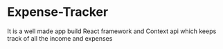 # Expense-Tracker
It is a well made app build React framework and Context api which keeps track of all the income and expenses 
